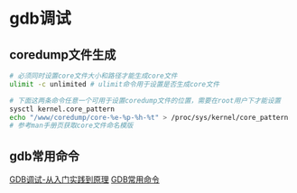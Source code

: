 # gdb调试

## coredump文件生成

```bash
# 必须同时设置core文件大小和路径才能生成core文件
ulimit -c unlimited # ulimit命令用于设置是否生成core文件

# 下面这两条命令任意一个可用于设置coredump文件的位置，需要在root用户下才能设置
sysctl kernel.core_pattern 
echo "/www/coredump/core-%e-%p-%h-%t" > /proc/sys/kernel/core_pattern
# 参考man手册页获取core文件命名模版
```

## gdb常用命令

[GDB调试-从入门实践到原理](https://mp.weixin.qq.com/s/G8u1WH2K8NANohhpc6347A)
[GDB常用命令](https://www.zhihu.com/question/22196181/answer/2477857267)
